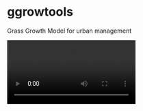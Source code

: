 # ggrowtools
Grass Growth Model for urban management

![Farmers Market Finder Demo](demo/video_exemplo_corte_grama.mp4)

